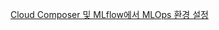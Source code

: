 [Cloud Composer 및 MLflow에서 MLOps 환경 설정](https://cloud.google.com/architecture/setting-up-mlops-with-composer-and-mlflow?hl=ko)